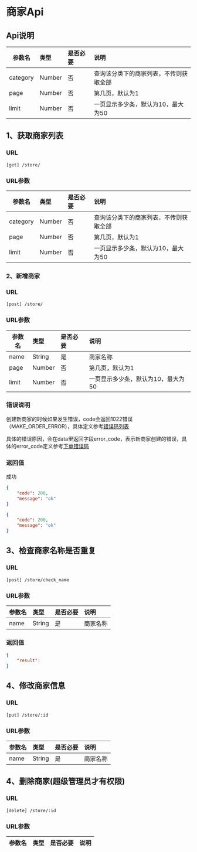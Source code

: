 # 商家Api

## Api说明
| 参数名         | 类型           | 是否必要  | 说明 |
| ------------- |:------------- | :----- | :----- |
| category      | Number | 否 | 查询该分类下的商家列表，不传则获取全部 |
| page          | Number | 否 | 第几页，默认为1 |
| limit         | Number | 否 | 一页显示多少条，默认为10，最大为50 |

## 1、获取商家列表
### URL
```
[get] /store/
```

### URL参数

| 参数名         | 类型           | 是否必要  | 说明 |
| ------------- |:------------- | :----- | :----- |
| category      | Number | 否 | 查询该分类下的商家列表，不传则获取全部 |
| page          | Number | 否 | 第几页，默认为1 |
| limit         | Number | 否 | 一页显示多少条，默认为10，最大为50 |

### 2、新增商家
### URL
```
[post] /store/
```

### URL参数
| 参数名         | 类型           | 是否必要  | 说明 |
| ------------- |:------------- | :----- | :----- |
| name          | String | 是 | 商家名称 |
| page          | Number | 否 | 第几页，默认为1 |
| limit         | Number | 否 | 一页显示多少条，默认为10，最大为50 |


### 错误说明
创建新商家的时候如果发生错误，code会返回1022错误（MAKE_ORDER_ERROR），具体定义参考[错误码列表](error.md#错误码列表)

具体的错误原因，会在data里返回字段error_code，表示新商家创建的错误，具体的error_code定义参考[下单错误码](error.md#下单错误码)

### 返回值
成功

``` json
{
    "code": 200,
    "message": "ok"
}
```


``` json
{
    "code": 200,
    "message": "ok"
}
```

## 3、检查商家名称是否重复
### URL
```
[post] /store/check_name
```

### URL参数
| 参数名         | 类型           | 是否必要  | 说明 |
| ------------- |:------------- | :----- | :----- |
| name          | String | 是 | 商家名称 |

### 返回值
``` json
{
    "result":
}
```

## 4、修改商家信息
### URL
```
[put] /store/:id
```

### URL参数
| 参数名         | 类型           | 是否必要  | 说明 |
| ------------- |:------------- | :----- | :----- |
| name          | String | 是 | 商家名称 |

## 4、删除商家(超级管理员才有权限)
### URL
```
[delete] /store/:id
```

### URL参数
| 参数名         | 类型           | 是否必要  | 说明 |
| ------------- |:------------- | :----- | :----- |
